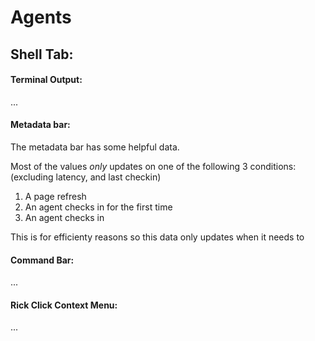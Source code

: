 # Agents

## Shell Tab:



#### Terminal Output:
...

#### Metadata bar:

The metadata bar has some helpful data. 

Most of the values *only* updates on one of the following 3 conditions:
(excluding latency, and last checkin)

1. A page refresh
2. An agent checks in for the first time
3. An agent checks in 

This is for efficienty reasons so this data only updates when it needs to

#### Command Bar:
...

#### Rick Click Context Menu:
...